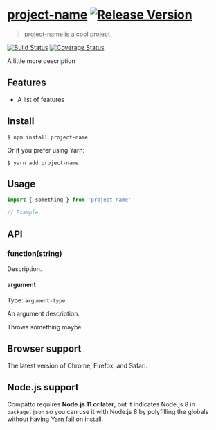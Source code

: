 # [project-name](https://github.com/macarie/project-name) [![Release Version](https://img.shields.io/npm/v/project-name.svg?label=&color=0080FF)](https://www.npmjs.com/package/project-name)

> project-name is a cool project

[![Build Status](https://img.shields.io/travis/com/macarie/project-name)](https://travis-ci.com/macarie/project-name) [![Coverage Status](https://img.shields.io/codecov/c/github/macarie/project-name)](https://codecov.io/gh/macarie/project-name/)

A little more description


## Features

- A list of features



## Install

```console
$ npm install project-name
```

Or if you prefer using Yarn:

```console
$ yarn add project-name
```


## Usage

```javascript
import { something } from 'project-name'

// Example
```


## API

### function(string)

Description.

#### argument

Type: `argument-type`

An argument description.

Throws something maybe.


## Browser support

The latest version of Chrome, Firefox, and Safari.


## Node.js support

Compatto requires **Node.js 11 or later**, but it indicates Node.js 8 in `package.json` so you can use it with Node.js 8 by polyfilling the globals without having Yarn fail on install.
